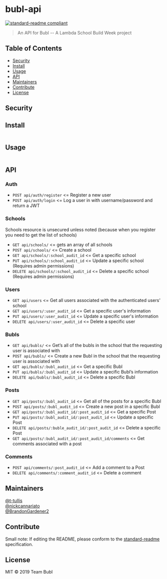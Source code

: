 # bubl-api

[![standard-readme compliant](https://img.shields.io/badge/standard--readme-OK-green.svg?style=flat-square)](https://github.com/RichardLitt/standard-readme)

> An API for Bubl -- A Lambda School Build Week project

## Table of Contents

- [Security](#security)
- [Install](#install)
- [Usage](#usage)
- [API](#api)
- [Maintainers](#maintainers)
- [Contribute](#contribute)
- [License](#license)

## Security

## Install

```
```

## Usage

```
```

## API

### Auth

- `POST api/auth/register` <= Register a new user
- `POST api/auth/login` <= Log a user in with username/password and return a JWT

### Schools

Schools resource is unsecured unless noted (because when you register you need to get the list of schools)

- `GET api/schools/` <= gets an array of all schools
- `POST api/schools/` <= Create a school
- `GET api/schools/:school_audit_id` <= Get a specific school
- `PUT api/schools/:school_audit_id` <= Update a specific school (Requires admin permissions)
- `DELETE api/schools/:school_audit_id` <= Delete a specific school (Requires admin permissions)

### Users

- `GET api/users` <= Get all users associated with the authenticated users' school
- `GET api/users/:user_audit_id` <= Get a specific user's information
- `PUT api/users/:user_audit_id` <= Update a specific user's information
- `DELETE api/users/:user_audit_id` <= Delete a specific user

### Bubls

- `GET api/bubls/` <= Get’s all of the bubls in the school that the requesting user is associated with
- `POST api/bubls/` <= Create a new Bubl in the school that the requesting user is associated with
- `GET api/bubls/:bubl_audit_id` <= Get a specific Bubl
- `PUT api/bubls/:bubl_audit_id` <= Update a specific Bubl’s information
- `DELETE api/bubls/:bubl_audit_id` <= Delete a specific Bubl

### Posts

- `GET api/posts/:bubl_audit_id` <= Get all of the posts for a specific Bubl
- `POST api/posts/:bubl_audit_id` <= Create a new post in a specific Bubl
- `GET api/posts/:bubl_audit_id/:post_audit_id` <= Get a specific Post
- `PUT api/posts/:bubl_audit_id/:post_audit_id` <= Update a specific Post
- `DELETE api/posts/:buble_audit_id/:post_audit_id` <= Delete a specific Post
- `GET api/posts/:bubl_audit_id/:post_audit_id/comments` <= Get comments associated with a post

### Comments

- `POST api/comments/:post_audit_id` <= Add a comment to a Post
- `DELETE api/comments/:comment_audit_id` <= Delete a comment

## Maintainers

[@t-tullis](https://github.com/t-tullis)  
[@nickcannariato](https://github.com/nickcannariato)  
[@BrandonGardener2](https://github.com/brandongardener2)

## Contribute

Small note: If editing the README, please conform to the [standard-readme](https://github.com/RichardLitt/standard-readme) specification.

## License

MIT © 2019 Team Bubl

